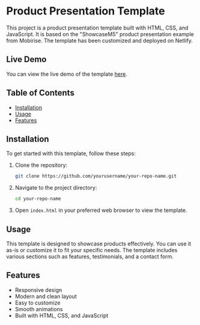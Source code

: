 # Product Presentation Template

This project is a product presentation template built with HTML, CSS, and JavaScript. It is based on the "ShowcaseM5" product presentation example from Mobirise. The template has been customized and deployed on Netlify.

## Live Demo

You can view the live demo of the template [here](https://product-presentation-depi.netlify.app/).

## Table of Contents

- [Installation](#installation)
- [Usage](#usage)
- [Features](#features)

## Installation

To get started with this template, follow these steps:

1. Clone the repository:
    ```bash
    git clone https://github.com/yourusername/your-repo-name.git
    ```
2. Navigate to the project directory:
    ```bash
    cd your-repo-name
    ```
3. Open `index.html` in your preferred web browser to view the template.

## Usage

This template is designed to showcase products effectively. You can use it as-is or customize it to fit your specific needs. The template includes various sections such as features, testimonials, and a contact form.

## Features

- Responsive design
- Modern and clean layout
- Easy to customize
- Smooth animations
- Built with HTML, CSS, and JavaScript

 

